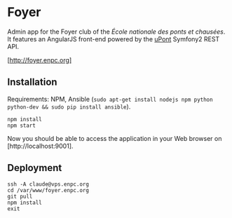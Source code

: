 Foyer
=====

Admin app for the Foyer club of the _École nationale des ponts et chausées_. It features an AngularJS front-end powered by the [uPont](https://github.com/KIClubinfo/uPont) Symfony2 REST API.

[http://foyer.enpc.org]

Installation
------------
Requirements: NPM, Ansible (`sudo apt-get install nodejs npm python python-dev && sudo pip install ansible`).
```
npm install
npm start
```

Now you should be able to access the application in your Web browser on [http://localhost:9001].

Deployment
----------

```
ssh -A claude@vps.enpc.org
cd /var/www/foyer.enpc.org
git pull
npm install
exit
```
